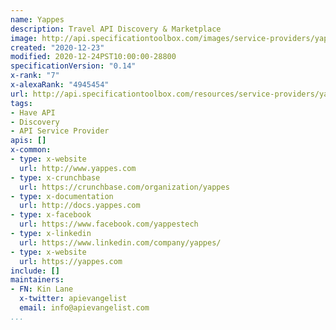 ```yaml
---
name: Yappes
description: Travel API Discovery & Marketplace
image: http://api.specificationtoolbox.com/images/service-providers/yappes.jpg
created: "2020-12-23"
modified: 2020-12-24PST10:00:00-28800
specificationVersion: "0.14"
x-rank: "7"
x-alexaRank: "4945454"
url: http://api.specificationtoolbox.com/resources/service-providers/yappes/
tags:
- Have API
- Discovery
- API Service Provider
apis: []
x-common:
- type: x-website
  url: http://www.yappes.com
- type: x-crunchbase
  url: https://crunchbase.com/organization/yappes
- type: x-documentation
  url: http://docs.yappes.com
- type: x-facebook
  url: https://www.facebook.com/yappestech
- type: x-linkedin
  url: https://www.linkedin.com/company/yappes/
- type: x-website
  url: https://yappes.com
include: []
maintainers:
- FN: Kin Lane
  x-twitter: apievangelist
  email: info@apievangelist.com
...
```

